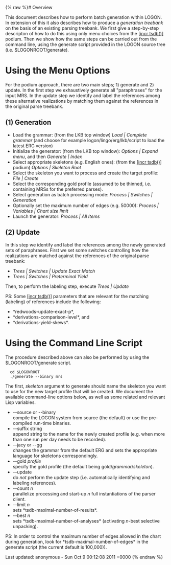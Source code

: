 {% raw %}# Overview

This document describes how to perform batch generation within LOGON. In
extension of this it also describes how to produce a *generation
treebank* on the basis of an existing parsing treebank. We first give a
step-by-step descripton of how to do this using only menu choices from
the [\[incr tsdb()\]](http://www.delph-in.net/itsdb) podium. Then we
show how the same steps can be carried out from the command line, using
the generate script provided in the LOGON source tree (i.e.
$LOGONROOT/generate).

# Using the Menu Options

For the podium approach, there are two main steps; 1) generate and 2)
update. In the first step we exhaustively generate all "paraphrases" for
the input MRS. In the update step we identify and label the references
among these alternative realizations by matching them against the
references in the original parse treebank.

## (1) Generation

- Load the grammar: (from the LKB top window) *Load \| Complete
grammar* (and choose for example logon/lingo/erg/lkb/script to load
the latest ERG version)
- Initialize the generator: (from the LKB top window): *Options \|
Expand menu*, and then *Generate \| Index*
- Select appropriate skeletons (e.g. English ones): (from the [\[incr
tsdb()\]](http://www.delph-in.net/itsdb) podium) *Options \|
Skeleton Root*
- Select the skeleton you want to process and create the target
profile: *File \| Create*
- Select the corresponding gold profile (assumed to be thinned, i.e.
containing MRSs for the preferred parses).
- Select generation as batch processing mode: *Process \| Switches \|
Generation*
- Optionally set the maximum number of edges (e.g. 50000): *Process \|
Variables \| Chart size limit*
- Launch the generator: *Process \| All Items*

## (2) Update

In this step we identify and label the references among the newly
generated sets of paraphrases. First we set some switches controlling
how the realizations are matched against the references of the original
parse treebank:

- *Trees \| Switches \| Update Exact Match*
- *Trees \| Switches \| Preterminal Yield*

Then, to perform the labeling step, execute *Trees \| Update*

PS: Some [\[incr tsdb()\]](http://www.delph-in.net/itsdb) parameters
that are relevant for the matching (labeling) of references include the
following:

- \*redwoods-update-exact-p\*,
- \*derivations-comparison-level\*, and
- \*derivations-yield-skews\*.

# Using the Command Line Script

The procedure described above can also be performed by using the
$LOGONROOT/generate script.

      cd $LOGONROOT
      ./generate --binary mrs

The first, *skeleton* argument to generate should name the skeleton you
want to use for the new target profile that will be created. We document
the available command-line options below, as well as some related and
relevant Lisp variables.

- --source or --binary\
compile the LOGON system from source (the default) or use the
pre-compiled run-time binaries.
- --suffix string\
append string to the name for the newly created profile (e.g. when
more than one run per day needs to be recorded).
- --jacy or --gg\
changes the grammar from the default ERG and sets the appropriate
language for skeletons correspondingly.
- --gold *profile*\
specify the gold profile (the default being
gold/*grammar*/*skeleton*).
- --update\
do *not* perform the update step (i.e. automatically identifying and
labeling references).
- --count *n*\
parallelize processing and start-up *n* full instantiations of the
parser client.
- --limit *n*\
sets \*tsdb-maximal-number-of-results\*.
- --best *n*\
sets \*tsdb-maximal-number-of-analyses\* (activating *n*-best
selective unpacking).

PS: In order to control the maximum number of edges allowed in the chart
during generation, look for \*tsdb-maximal-number-of-edges\* in the
generate script (the current default is 100,000)).

Last updated: anonymous - Sun Oct 9 00:12:08 2011 +0000
{% endraw %}